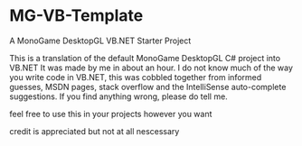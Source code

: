 # MG-VB-Template
A MonoGame DesktopGL VB.NET Starter Project

This is a translation of the default MonoGame DesktopGL C# project into VB.NET
It was made by me in about an hour.
I do not know much of the way you write code in VB.NET, this was cobbled together from informed guesses, MSDN pages, stack overflow and the IntelliSense auto-complete suggestions.
If you find anything wrong, please do tell me.

feel free to use this in your projects however you want

credit is appreciated but not at all nescessary
